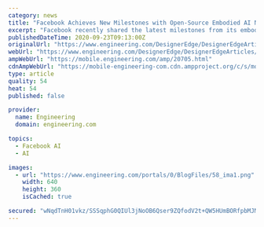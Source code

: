 ```yaml
---
category: news
title: "Facebook Achieves New Milestones with Open-Source Embodied AI Navigation Systems"
excerpt: "Facebook recently shared the latest milestones from its embodied AI research program. The company achieved three new milestones this year in the form of SoundSpaces, the first audio-visual platform for embodied AI;"
publishedDateTime: 2020-09-23T09:13:00Z
originalUrl: "https://www.engineering.com/DesignerEdge/DesignerEdgeArticles/ArticleID/20705/Facebook-Achieves-New-Milestones-with-Open-Source-Embodied-AI-Navigation-Systems.aspx"
webUrl: "https://www.engineering.com/DesignerEdge/DesignerEdgeArticles/ArticleID/20705/Facebook-Achieves-New-Milestones-with-Open-Source-Embodied-AI-Navigation-Systems.aspx"
ampWebUrl: "https://mobile.engineering.com/amp/20705.html"
cdnAmpWebUrl: "https://mobile-engineering-com.cdn.ampproject.org/c/s/mobile.engineering.com/amp/20705.html"
type: article
quality: 54
heat: 54
published: false

provider:
  name: Engineering
  domain: engineering.com

topics:
  - Facebook AI
  - AI

images:
  - url: "https://www.engineering.com/portals/0/BlogFiles/58_ima1.png"
    width: 640
    height: 360
    isCached: true

secured: "wNqdTnH01vkz/SSSqphG0QIUl3jNoOB6Qser9ZQfodV2t+QW5HUmBORfpbMJMLoU8jpSjdBllkq7fQI2iOzQJyWrTN29pIY3sHeJdPK5oKenQQw+eMkMnylLqAQSB70VSjxKUi6buuX8LkWP/CLavfO2zIbIHpUa47WZmjXRys9NUXxbrIJt1xyS8lIE3bJAL9vyByX96UdN5RBLix7jganXKgg5sCp2vsdukdNbO2lNprJ19UI+DWhwQmK139kLOMuDcmHZk/HOKUZ2E0JJMr4HmQAoLVaBKW09AYn9Zf0K1Vpdq0JpUx4MAwcbr5t/bGIKp2+ehrXA0oZlnHjLCf9K5VGRb3PhlMJmJOrYLHE=;SDeA+Nmz5oSDjeIKtP9DfQ=="
---
```


